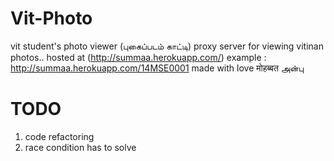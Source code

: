 # Vit-Photo
vit student's photo viewer (புகைப்படம் காட்டி)
proxy server for viewing vitinan photos..
hosted at (http://summaa.herokuapp.com/)
example : http://summaa.herokuapp.com/14MSE0001
made with love मोहब्बत அன்பு
# TODO
1. code refactoring
2. race condition has to solve
